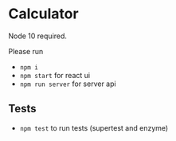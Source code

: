 # Calculator

Node 10 required.

Please run

- `npm i`
- `npm start` for react ui
- `npm run server` for server api


## Tests
- `npm test` to run tests (supertest and enzyme)
